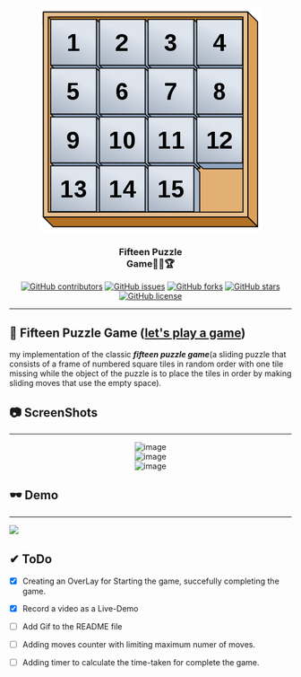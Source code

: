 <p align="center">
  <a href="" rel="noopener">
 <img width=400px  src="https://github.com/AbdallahHemdan/fifteenPuzzleGame/blob/master/screenShots/400px-15-puzzle.svg.png" alt="fifteen puzzle game logo"></a>
</p>

<h3 align="center">Fifteen Puzzle <br>Game💭💡🏆 </h3>
<div align="center">

[![GitHub contributors](https://img.shields.io/github/contributors/AbdallahHemdan/15PuzzleGame)](https://github.com/AbdallahHemdan/15PuzzleGame/contributors)
[![GitHub issues](https://img.shields.io/github/issues/AbdallahHemdan/15PuzzleGame)](https://github.com/AbdallahHemdan/15PuzzleGame/issues)
[![GitHub forks](https://img.shields.io/github/forks/AbdallahHemdan/15PuzzleGame)](https://github.com/AbdallahHemdan/15PuzzleGame/network)
[![GitHub stars](https://img.shields.io/github/stars/AbdallahHemdan/15PuzzleGame)](https://github.com/AbdallahHemdan/15PuzzleGame/stargazers)
[![GitHub license](https://img.shields.io/github/license/AbdallahHemdan/15PuzzleGame)](https://github.com/AbdallahHemdan/15PuzzleGame/blob/master/LICENSE)

</div>

---
## 🎈 Fifteen Puzzle Game ([let's play a game](https://abdallahhemdan.github.io/fifteenPuzzleGame/))

my implementation of the classic **_fifteen puzzle game_**(a sliding puzzle that consists of a frame of numbered square tiles in random order with one tile missing while the object of the puzzle is to place the tiles in order by making sliding moves that use the empty space).

## 📷 ScreenShots 
-------------------

<div align="center">
  
![image](https://user-images.githubusercontent.com/40190772/73338850-2dcedc00-4280-11ea-989c-81f0c1569f63.png)
<br>
![image](https://user-images.githubusercontent.com/40190772/73339015-738ba480-4280-11ea-836e-e3c6c7261564.png)
<br>
![image](https://user-images.githubusercontent.com/40190772/73339049-8900ce80-4280-11ea-9737-2b2876ff2707.png)

</div>

## 🕶 Demo
----------

<img src="https://github.com/AbdallahHemdan/fifteenPuzzleGame/blob/master/demo/fifteenPuzzleGame-out.gif">

## ✔ ToDo

- [X] Creating an OverLay for Starting the game, succefully completing the game.
- [X] Record a video as a Live-Demo
- [ ] Add Gif to the README file
- [ ] Adding moves counter with limiting maximum numer of moves.
- [ ] Adding timer to calculate the time-taken for complete the game.

